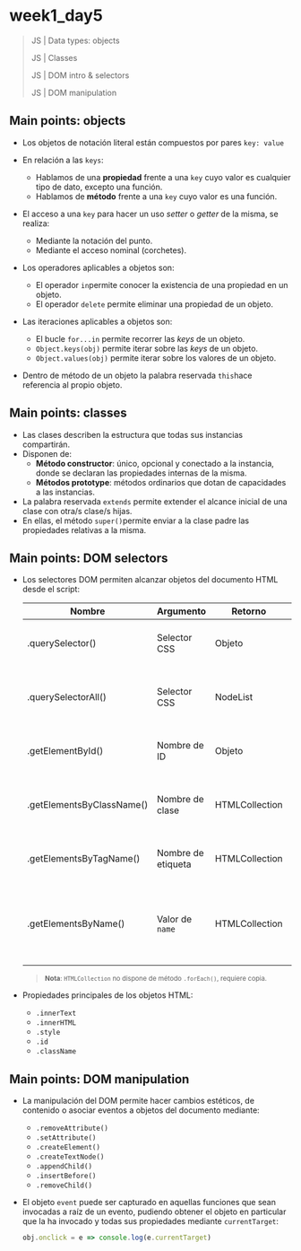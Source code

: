 # week1_day5

> JS | Data types: objects
>
> JS | Classes
>
> JS | DOM intro & selectors
>
> JS | DOM manipulation


## Main points: objects

- Los objetos de notación literal están compuestos por pares `key: value`

- En relación a las `keys`:
  - Hablamos de una **propiedad** frente a una `key` cuyo valor es cualquier tipo de dato, excepto una función.
  - Hablamos de **método** frente a una `key` cuyo valor es una función.
  
- El acceso a una `key` para hacer un uso _setter_ o _getter_ de la misma, se realiza:
  - Mediante la notación del punto.
  - Mediante el acceso nominal (corchetes).
  
- Los operadores aplicables a objetos son:
  - El operador `in`permite conocer la existencia de una propiedad en un objeto.
  - El operador `delete` permite eliminar una propiedad de un objeto.
  
- Las iteraciones aplicables a objetos son:
  - El bucle `for...in` permite recorrer las _keys_ de un objeto.
  - `Object.keys(obj)` permite iterar sobre las _keys_ de un objeto.
  - `Object.values(obj)` permite iterar sobre los valores de un objeto.
  
 - Dentro de método de un objeto la palabra reservada `this`hace referencia al propio objeto.
 
 ## Main points: classes
 
- Las clases describen la estructura que todas sus instancias compartirán.
- Disponen de:
  - **Método constructor**: único, opcional y conectado a la instancia, donde se declaran las propiedades internas de la misma.
  - **Métodos prototype**: métodos ordinarios que dotan de capacidades a las instancias.
- La palabra reservada `extends` permite extender el alcance inicial de una clase con otra/s clase/s hijas.
- En ellas, el método `super()`permite enviar a la clase padre las propiedades relativas a la misma.

 ## Main points: DOM selectors
 
 - Los selectores DOM permiten alcanzar objetos del documento HTML desde el script:
 
    | Nombre | Argumento | Retorno | Alcance |
    | ------------- | ------------- | ------------- | ------------- |
    | .querySelector() | Selector CSS | Objeto | Primer objeto que coincida con el selector |
    | .querySelectorAll() | Selector CSS | NodeList | Array de objetos que coincidan con el selector |
    | .getElementById() | Nombre de ID | Objeto | Objeto cuyo ID coincida con el selector |
    | .getElementsByClassName() | Nombre de clase | HTMLCollection | Array de objetos que contengan la clase argumentada |
    | .getElementsByTagName() | Nombre de etiqueta | HTMLCollection | Array de objetos con la etiqueta argumentada |
    | .getElementsByName() | Valor de `name` | HTMLCollection | Array de objetos que contengan el valor argumentado en su atributo `name` |

    > <sub>**Nota**: `HTMLCollection` no dispone de método `.forEach()`, requiere copia.</sub>

- Propiedades principales de los objetos HTML:
  - `.innerText`
  - `.innerHTML`
  - `.style`
  - `.id`
  - `.className`

 ## Main points: DOM manipulation
 
 - La manipulación del DOM permite hacer cambios estéticos, de contenido o asociar eventos a objetos del documento mediante:
   - `.removeAttribute()`
   - `.setAttribute()`
   - `.createElement()`
   - `.createTextNode()`
   - `.appendChild()`
   - `.insertBefore()`
   - `.removeChild()`

- El objeto `event` puede ser capturado en aquellas funciones que sean invocadas a raíz de un evento, pudiendo obtener el objeto en particular que la ha invocado y todas sus propiedades mediante `currentTarget`:

  ````javascript
  obj.onclick = e => console.log(e.currentTarget)
  ````
